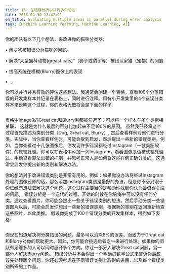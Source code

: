 ```yaml
---
title: 15. 在错误分析中并行多个想法
date: 2018-04-30 12:42:21
en_title: Evaluating multiple ideas in parallel during error analysis
tags: [Machine Learning Yearning, Machine Learning, AI]
---
```


<p>你的团队有以下几个想法，来改进你的猫咪分类器:

• 解决狗被错误分为猫咪的问题。

• 解决“大型猫科动物(greast cats)”（狮子或豹子等）被错认家猫（宠物）的问题

• 提高系统在模糊(Blurry)图像上的表现

• …

你可以并行并且有效的评估这些想法。我通常会创建一个表格，查看100个分类错误的开发集样本并记录在表格上，同时进行注释。用有小开发集里的4个错误分类样本来说明这个过程，你的表格大概将会是下面的样子:</p>
<img src="https://img.yingjoy.cn/image/2018/04/myl-c14-0.jpg" alt="" class="aligncenter size-full wp-image-573" />
<p>表格中Image3的Great cat和Blurry列都被勾选了：可以将一个样本与多个类别相关联， 这就是为什么最后的百分比加起来不足100%的原因。
虽然我已经将这个过程首先描述为类别分类（Dog, Great cat, Blurry）, 然后查看样例对他们进行分类。实际中，当你查看样例时，可能会受到启发，然后提出一些新的错误类别。例如，当你查看过十几张图像后，你发现许多错误都经过Instagram（一款美图软件）的滤镜处理。你可以在表格中添加一列Instagram，看看图像是否被滤镜处理过。手动查看算法出错的样例，并思考正常人是如何将这些样例正确分类的。这通常会启发你提出新的类别和解决办法。</p>
<p>你的想法对于改进错误类别是非常有用的。例如：如果你没办法将经过Instagram处理的图像还原的话，那么添加Instagram类别是最好的办法。但是你不必局限于你已经有想法去解决这个问题；这个过程主要目的是帮助你找到你认为最值得关注的问题。
错误分析是一个迭代的过程。开始的时候在你脑海中可以没有任何分类。通过查看图片，你可能会提出一些关于错误类别的想法。然后手动分类一些错误图片以后，可能会启发你想出一些新的错误类别，根据新的类别在返回重新检查这些图片，以此类推。
假设你完成了100个错误分类的开发集样本，得到如下表格:</p>
<img src="https://img.yingjoy.cn/image/2018/04/myl-c14-1.jpg" alt="" class="aligncenter size-full wp-image-574" />
<p>你现在知道解决狗分类错误的问题，最多可以消除8%的误差。而致力于Great cat和Blurry对你的帮助更大。因此，你可能会挑选后者之一来进行处理。如果你的团队有足够多的人可以同时展开多个方向，你让一部分人解决Great cat问题，另一部分人解决Blurry问题。
错误分析并不会得出一个明确的数学公式来告诉你最应该先处理哪个问题。你还必须考虑在不同错误类别上取得的进展，以及每个错误类别所需的工作量。</p>